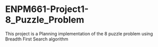 # ENPM661-Project1-8_Puzzle_Problem
This project is a Planning implementation of the 8 puzzle problem using Breadth First Search algorithm
